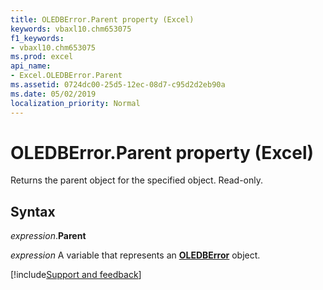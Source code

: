 ```yaml
---
title: OLEDBError.Parent property (Excel)
keywords: vbaxl10.chm653075
f1_keywords:
- vbaxl10.chm653075
ms.prod: excel
api_name:
- Excel.OLEDBError.Parent
ms.assetid: 0724dc00-25d5-12ec-08d7-c95d2d2eb90a
ms.date: 05/02/2019
localization_priority: Normal
---
```



# OLEDBError.Parent property (Excel)

Returns the parent object for the specified object. Read-only.


## Syntax

_expression_.**Parent**

_expression_ A variable that represents an **[OLEDBError](Excel.OLEDBError.md)** object.




[!include[Support and feedback](~/includes/feedback-boilerplate.md)]